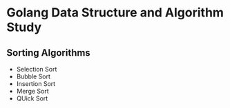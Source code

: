 Golang Data Structure and Algorithm Study
===

Sorting Algorithms
---

* Selection Sort
* Bubble Sort
* Insertion Sort
* Merge Sort
* QUick Sort
